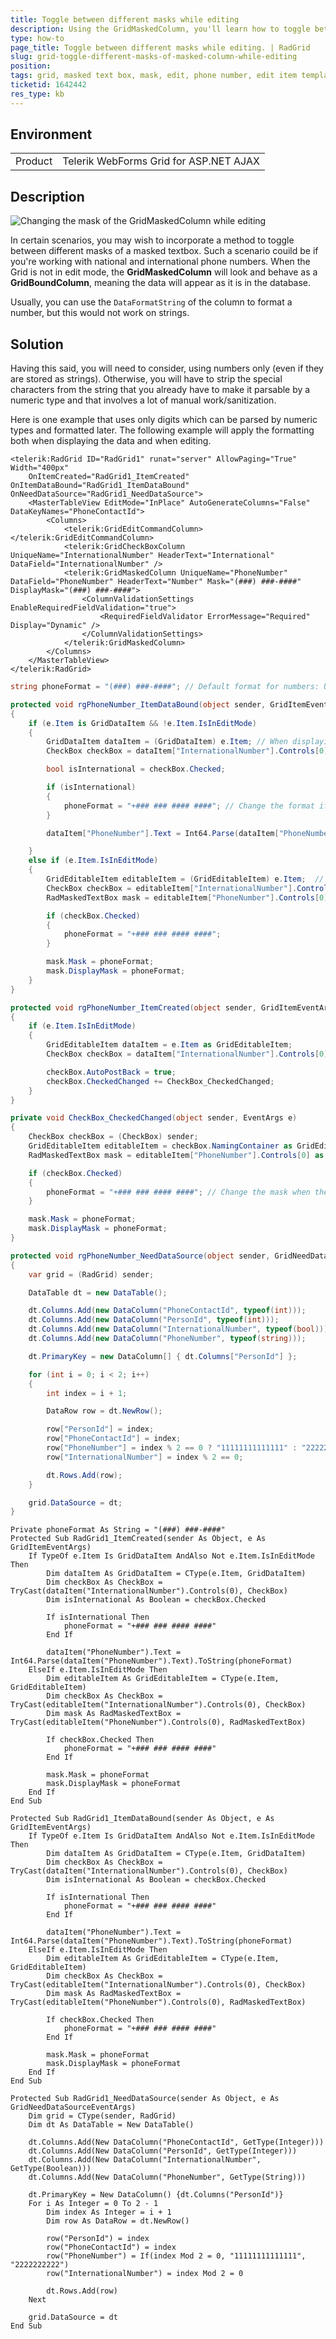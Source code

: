 ```yaml
---
title: Toggle between different masks while editing
description: Using the GridMaskedColumn, you'll learn how to toggle between different mask values.
type: how-to
page_title: Toggle between different masks while editing. | RadGrid
slug: grid-toggle-different-masks-of-masked-column-while-editing
position:
tags: grid, masked text box, mask, edit, phone number, edit item template
ticketid: 1642442
res_type: kb
---
```


## Environment

<table>
    <tr>
        <td>Product</td>
        <td>Telerik WebForms Grid for ASP.NET AJAX</td>
    </tr>
</table>

## Description

![Changing the mask of the GridMaskedColumn while editing](images/GridMaskedColumn.gif "Changing the mask of the GridMaskedColumn while editing")

In certain scenarios, you may wish to incorporate a method to toggle between different masks of a masked textbox. Such a scenario couild be if you're working with national and international phone numbers.
When the Grid is not in edit mode, the **GridMaskedColumn** will look and behave as a **GridBoundColumn**, meaning the data will appear as it is in the database.

Usually, you can use the `DataFormatString` of the column to format a number, but this would not work on strings.

## Solution

Having this said, you will need to consider, using numbers only (even if they are stored as strings). Otherwise, you will have to strip the special characters from the string that you already have to make it parsable by a numeric type and that involves a lot of manual work/sanitization.

Here is one example that uses only digits which can be parsed by numeric types and formatted later. The following example will apply the formatting both when displaying the data and when editing.

````ASP.NET
<telerik:RadGrid ID="RadGrid1" runat="server" AllowPaging="True" Width="400px"
    OnItemCreated="RadGrid1_ItemCreated" OnItemDataBound="RadGrid1_ItemDataBound" OnNeedDataSource="RadGrid1_NeedDataSource">
    <MasterTableView EditMode="InPlace" AutoGenerateColumns="False" DataKeyNames="PhoneContactId">
        <Columns>
            <telerik:GridEditCommandColumn></telerik:GridEditCommandColumn>
            <telerik:GridCheckBoxColumn UniqueName="InternationalNumber" HeaderText="International" DataField="InternationalNumber" />
            <telerik:GridMaskedColumn UniqueName="PhoneNumber" DataField="PhoneNumber" HeaderText="Number" Mask="(###) ###-####" DisplayMask="(###) ###-####">
                <ColumnValidationSettings EnableRequiredFieldValidation="true">
                    <RequiredFieldValidator ErrorMessage="Required" Display="Dynamic" />
                </ColumnValidationSettings>
            </telerik:GridMaskedColumn>
        </Columns>
    </MasterTableView>
</telerik:RadGrid>
````

````C#
string phoneFormat = "(###) ###-####"; // Default format for numbers: USA

protected void rgPhoneNumber_ItemDataBound(object sender, GridItemEventArgs e)
{
    if (e.Item is GridDataItem && !e.Item.IsInEditMode)
    {
        GridDataItem dataItem = (GridDataItem) e.Item; // When displaying the item
        CheckBox checkBox = dataItem["InternationalNumber"].Controls[0] as CheckBox;

        bool isInternational = checkBox.Checked;

        if (isInternational)
        {
            phoneFormat = "+### ### #### ####"; // Change the format if international
        }

        dataItem["PhoneNumber"].Text = Int64.Parse(dataItem["PhoneNumber"].Text).ToString(phoneFormat); // Apply the format

    }
    else if (e.Item.IsInEditMode)
    {
        GridEditableItem editableItem = (GridEditableItem) e.Item;  // When Editing the Item
        CheckBox checkBox = editableItem["InternationalNumber"].Controls[0] as CheckBox;
        RadMaskedTextBox mask = editableItem["PhoneNumber"].Controls[0] as RadMaskedTextBox;

        if (checkBox.Checked)
        {
            phoneFormat = "+### ### #### ####";
        }

        mask.Mask = phoneFormat;
        mask.DisplayMask = phoneFormat;
    }
}

protected void rgPhoneNumber_ItemCreated(object sender, GridItemEventArgs e)
{
    if (e.Item.IsInEditMode)
    {
        GridEditableItem dataItem = e.Item as GridEditableItem;
        CheckBox checkBox = dataItem["InternationalNumber"].Controls[0] as CheckBox;

        checkBox.AutoPostBack = true;
        checkBox.CheckedChanged += CheckBox_CheckedChanged;
    }
}

private void CheckBox_CheckedChanged(object sender, EventArgs e)
{
    CheckBox checkBox = (CheckBox) sender;
    GridEditableItem editableItem = checkBox.NamingContainer as GridEditableItem;
    RadMaskedTextBox mask = editableItem["PhoneNumber"].Controls[0] as RadMaskedTextBox;

    if (checkBox.Checked)
    {
        phoneFormat = "+### ### #### ####"; // Change the mask when the checkbox checked changes
    }

    mask.Mask = phoneFormat;
    mask.DisplayMask = phoneFormat;
}

protected void rgPhoneNumber_NeedDataSource(object sender, GridNeedDataSourceEventArgs e)
{
    var grid = (RadGrid) sender;

    DataTable dt = new DataTable();

    dt.Columns.Add(new DataColumn("PhoneContactId", typeof(int)));
    dt.Columns.Add(new DataColumn("PersonId", typeof(int)));
    dt.Columns.Add(new DataColumn("InternationalNumber", typeof(bool)));
    dt.Columns.Add(new DataColumn("PhoneNumber", typeof(string)));

    dt.PrimaryKey = new DataColumn[] { dt.Columns["PersonId"] };

    for (int i = 0; i < 2; i++)
    {
        int index = i + 1;

        DataRow row = dt.NewRow();

        row["PersonId"] = index;
        row["PhoneContactId"] = index;
        row["PhoneNumber"] = index % 2 == 0 ? "11111111111111" : "2222222222";
        row["InternationalNumber"] = index % 2 == 0;

        dt.Rows.Add(row);
    }

    grid.DataSource = dt;
}
````
````VB
Private phoneFormat As String = "(###) ###-####"
Protected Sub RadGrid1_ItemCreated(sender As Object, e As GridItemEventArgs)
    If TypeOf e.Item Is GridDataItem AndAlso Not e.Item.IsInEditMode Then
        Dim dataItem As GridDataItem = CType(e.Item, GridDataItem)
        Dim checkBox As CheckBox = TryCast(dataItem("InternationalNumber").Controls(0), CheckBox)
        Dim isInternational As Boolean = checkBox.Checked

        If isInternational Then
            phoneFormat = "+### ### #### ####"
        End If

        dataItem("PhoneNumber").Text = Int64.Parse(dataItem("PhoneNumber").Text).ToString(phoneFormat)
    ElseIf e.Item.IsInEditMode Then
        Dim editableItem As GridEditableItem = CType(e.Item, GridEditableItem)
        Dim checkBox As CheckBox = TryCast(editableItem("InternationalNumber").Controls(0), CheckBox)
        Dim mask As RadMaskedTextBox = TryCast(editableItem("PhoneNumber").Controls(0), RadMaskedTextBox)

        If checkBox.Checked Then
            phoneFormat = "+### ### #### ####"
        End If

        mask.Mask = phoneFormat
        mask.DisplayMask = phoneFormat
    End If
End Sub

Protected Sub RadGrid1_ItemDataBound(sender As Object, e As GridItemEventArgs)
    If TypeOf e.Item Is GridDataItem AndAlso Not e.Item.IsInEditMode Then
        Dim dataItem As GridDataItem = CType(e.Item, GridDataItem)
        Dim checkBox As CheckBox = TryCast(dataItem("InternationalNumber").Controls(0), CheckBox)
        Dim isInternational As Boolean = checkBox.Checked

        If isInternational Then
            phoneFormat = "+### ### #### ####"
        End If

        dataItem("PhoneNumber").Text = Int64.Parse(dataItem("PhoneNumber").Text).ToString(phoneFormat)
    ElseIf e.Item.IsInEditMode Then
        Dim editableItem As GridEditableItem = CType(e.Item, GridEditableItem)
        Dim checkBox As CheckBox = TryCast(editableItem("InternationalNumber").Controls(0), CheckBox)
        Dim mask As RadMaskedTextBox = TryCast(editableItem("PhoneNumber").Controls(0), RadMaskedTextBox)

        If checkBox.Checked Then
            phoneFormat = "+### ### #### ####"
        End If

        mask.Mask = phoneFormat
        mask.DisplayMask = phoneFormat
    End If
End Sub

Protected Sub RadGrid1_NeedDataSource(sender As Object, e As GridNeedDataSourceEventArgs)
    Dim grid = CType(sender, RadGrid)
    Dim dt As DataTable = New DataTable()

    dt.Columns.Add(New DataColumn("PhoneContactId", GetType(Integer)))
    dt.Columns.Add(New DataColumn("PersonId", GetType(Integer)))
    dt.Columns.Add(New DataColumn("InternationalNumber", GetType(Boolean)))
    dt.Columns.Add(New DataColumn("PhoneNumber", GetType(String)))

    dt.PrimaryKey = New DataColumn() {dt.Columns("PersonId")}
    For i As Integer = 0 To 2 - 1
        Dim index As Integer = i + 1
        Dim row As DataRow = dt.NewRow()

        row("PersonId") = index
        row("PhoneContactId") = index
        row("PhoneNumber") = If(index Mod 2 = 0, "11111111111111", "2222222222")
        row("InternationalNumber") = index Mod 2 = 0

        dt.Rows.Add(row)
    Next

    grid.DataSource = dt
End Sub
````

 
  
  
